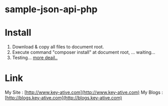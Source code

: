 # sample-json-api-php
# Install
1. Download & copy all files to document root.
2. Execute command "composer install" at document root, ... waiting...
3. Testing...
[more deail..](http://blogs.key-ative.com/2015/05/24/sample-json-api-with-php/)

# Link
My Site : [http://www.key-ative.com](http://www.key-ative.com)
My Blogs : [http://blogs.key-ative.com](http://blogs.key-ative.com)